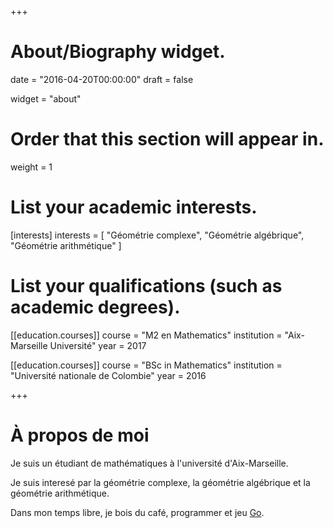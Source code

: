 +++
# About/Biography widget.

date = "2016-04-20T00:00:00"
draft = false

widget = "about"

# Order that this section will appear in.
weight = 1

# List your academic interests.
[interests]
  interests = [
    "Géométrie complexe",
    "Géométrie algébrique",
    "Géométrie arithmétique"
]

# List your qualifications (such as academic degrees).
[[education.courses]]
  course = "M2 en Mathematics"
  institution = "Aix-Marseille Université"
  year = 2017

[[education.courses]]
  course = "BSc in Mathematics"
  institution = "Université nationale de Colombie"
  year = 2016
 
+++

# À propos de moi

Je suis un étudiant de mathématiques à l'université d'Aix-Marseille.

Je suis interesé par la géométrie complexe, la géométrie algébrique et la géométrie arithmétique.

Dans mon temps libre, je bois du café, programmer et jeu [Go](http://en.wikipedia.org/wiki/Go_%28game%29).